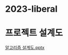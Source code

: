 # 2023-liberal

# 프로젝트 설계도
[알고리즘 설계도.pptx](https://github.com/dkfrkawk/2023-liberal/files/12546267/default.pptx)
